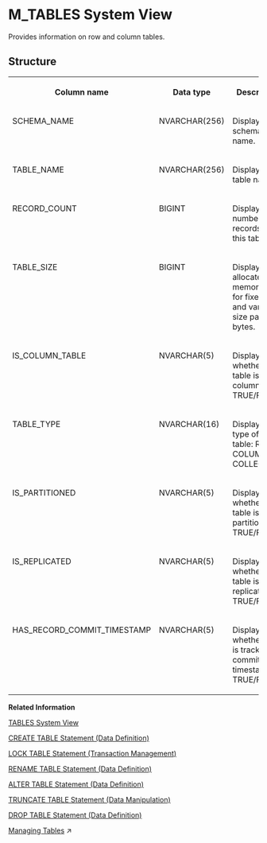 <!-- loio20c7689a75191014ad52c1beb40ce2d2 -->

# M\_TABLES System View

Provides information on row and column tables.



<a name="loio20c7689a75191014ad52c1beb40ce2d2___m__t_a_b_l_e_s_1struct_M_TABLES"/>

## Structure


<table>
<tr>
<th valign="top">

Column name



</th>
<th valign="top">

Data type



</th>
<th valign="top">

Description



</th>
</tr>
<tr>
<td valign="top">

SCHEMA\_NAME



</td>
<td valign="top">

NVARCHAR\(256\)



</td>
<td valign="top">

Displays the schema name.



</td>
</tr>
<tr>
<td valign="top">

TABLE\_NAME



</td>
<td valign="top">

NVARCHAR\(256\)



</td>
<td valign="top">

Displays the table name.



</td>
</tr>
<tr>
<td valign="top">

RECORD\_COUNT



</td>
<td valign="top">

BIGINT



</td>
<td valign="top">

Displays the number of records in this table.



</td>
</tr>
<tr>
<td valign="top">

TABLE\_SIZE



</td>
<td valign="top">

BIGINT



</td>
<td valign="top">

Displays the allocated memory size for fixed-size and variable-size part in bytes.



</td>
</tr>
<tr>
<td valign="top">

IS\_COLUMN\_TABLE



</td>
<td valign="top">

NVARCHAR\(5\)



</td>
<td valign="top">

Displays whether the table is a column table: TRUE/FALSE.



</td>
</tr>
<tr>
<td valign="top">

TABLE\_TYPE



</td>
<td valign="top">

NVARCHAR\(16\)



</td>
<td valign="top">

Displays the type of the table: ROW, COLUMN, or COLLECTION.



</td>
</tr>
<tr>
<td valign="top">

IS\_PARTITIONED



</td>
<td valign="top">

NVARCHAR\(5\)



</td>
<td valign="top">

Displays whether the table is partitioned: TRUE/FALSE.



</td>
</tr>
<tr>
<td valign="top">

IS\_REPLICATED



</td>
<td valign="top">

NVARCHAR\(5\)



</td>
<td valign="top">

Displays whether the table is replicated: TRUE/FALSE.



</td>
</tr>
<tr>
<td valign="top">

HAS\_RECORD\_COMMIT\_TIMESTAMP



</td>
<td valign="top">

NVARCHAR\(5\)



</td>
<td valign="top">

Displays whether table is tracking commit timestamps: TRUE/FALSE.



</td>
</tr>
</table>

**Related Information**  


[TABLES System View](../021-System-Views/tables-system-view-2101973.md "Provides information about tables in the database.")

[CREATE TABLE Statement \(Data Definition\)](../../010-SQL-Reference/012-SQL-Statements/create-table-statement-data-definition-20d58a5.md "Creates a base or temporary table. See the CREATE VIRTUAL TABLE statement for creating virtual tables.")

[LOCK TABLE Statement \(Transaction Management\)](../../010-SQL-Reference/012-SQL-Statements/lock-table-statement-transaction-management-20f88d8.md "Acquires an exclusive lock for a table.")

[RENAME TABLE Statement \(Data Definition\)](../../010-SQL-Reference/012-SQL-Statements/rename-table-statement-data-definition-20fbadb.md "Changes the schema and/or the name of a table.")

[ALTER TABLE Statement \(Data Definition\)](../../010-SQL-Reference/012-SQL-Statements/alter-table-statement-data-definition-20d329a.md "Alters a base or temporary table. See the ALTER VIRTUAL TABLE statement for altering virtual tables.")

[TRUNCATE TABLE Statement \(Data Manipulation\)](../../010-SQL-Reference/012-SQL-Statements/truncate-table-statement-data-manipulation-20fe29f.md "Deletes all rows from a table or projection view.")

[DROP TABLE Statement \(Data Definition\)](../../010-SQL-Reference/012-SQL-Statements/drop-table-statement-data-definition-20d7fd2.md "Removes a physical or virtual table from the database.")

[Managing Tables](https://help.sap.com/viewer/f9c5015e72e04fffa14d7d4f7267d897/2023_2_QRC/en-US/68554490aee94885ba31611489a04992.html "The SAP HANA database stores data in memory in tables, organized in columns, and partitions, distributed among multiple servers.") :arrow_upper_right:

